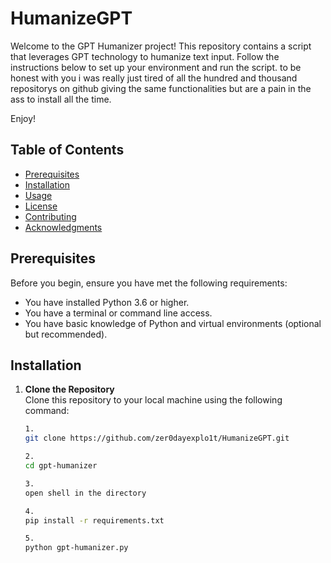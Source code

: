 # HumanizeGPT

Welcome to the GPT Humanizer project! This repository contains a script that leverages GPT technology to humanize text input. Follow the instructions below to set up your environment and run the script.
to be honest with you i was really just tired of all the hundred and thousand repositorys on github giving the same functionalities but are a pain in the ass to install all the time.

Enjoy!

## Table of Contents

- [Prerequisites](#prerequisites)
- [Installation](#installation)
- [Usage](#usage)
- [License](#license)
- [Contributing](#contributing)
- [Acknowledgments](#acknowledgments)

## Prerequisites

Before you begin, ensure you have met the following requirements:

- You have installed Python 3.6 or higher.
- You have a terminal or command line access.
- You have basic knowledge of Python and virtual environments (optional but recommended).

## Installation

1. **Clone the Repository**  
   Clone this repository to your local machine using the following command:
   ```sh
   1. 
   git clone https://github.com/zer0dayexplo1t/HumanizeGPT.git

   2.
   cd gpt-humanizer

   3.
   open shell in the directory
   
   4.
   pip install -r requirements.txt

   5.
   python gpt-humanizer.py
